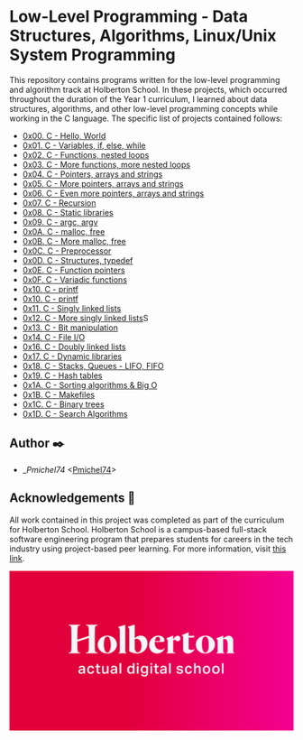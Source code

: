 
# Low-Level Programming - Data Structures, Algorithms, Linux/Unix System Programming

This repository contains programs written for the low-level programming and
algorithm track at Holberton School. In these projects, which  occurred
throughout the duration of the Year 1 curriculum, I learned about data
structures, algorithms, and other low-level programming concepts while
working in the C language. The specific list of projects contained follows:

* [0x00. C - Hello, World](hello_world)
* [0x01. C - Variables, if, else, while](variables_if_else_while)
* [0x02. C - Functions, nested loops](functions_nested_loops)
* [0x03. C - More functions, more nested loops](0x03-more_functions_nested_loops)
* [0x04. C - Pointers, arrays and strings](pointers_arrays_strings)
* [0x05. C - More pointers, arrays and strings](pointers_arrays_strings)
* [0x06. C - Even more pointers, arrays and strings](pointers_arrays_strings)
* [0x07. C - Recursion](recursion)
* [0x08. C - Static libraries](static_libraries)
* [0x09. C - argc, argv](argc_argv)
* [0x0A. C - malloc, free](malloc_free)
* [0x0B. C - More malloc, free](more_malloc_free)
* [0x0C. C - Preprocessor](preprocessor)
* [0x0D. C - Structures, typedef](structures_typedef)
* [0x0E. C - Function pointers](function_pointers)
* [0x0F. C - Variadic functions](variadic_functions)
* [0x10. C - printf]([printf](https://github.com/Pmichel74/holbertonschool-printf))
* [0x10. C - printf](https://github.com/Pmichel74/holbertonschool-printf)
* [0x11. C - Singly linked lists](singly_linked_lists)
* [0x12. C - More singly linked lists](more_singly_linked_lists)S
* [0x13. C - Bit manipulation](bit_manipulation)
* [0x14. C - File I/O](0x14-file_io)
* [0x16. C - Doubly linked lists](doubly_linked_lists)
* [0x17. C - Dynamic libraries](dynamic_libraries)
* [0x18. C - Stacks, Queues - LIFO, FIFO](https://github.com/Pmichel74/monty/tree/master)
* [0x19. C - Hash tables](hash_tables)
* [0x1A. C - Sorting algorithms & Big O](sorting_algorithms)
* [0x1B. C - Makefiles](./0x1B-makefiles)
* [0x1C. C - Binary trees](https://github.com/Pmichel74/0x1C-binary_trees/tree/master)
* [0x1D. C - Search Algorithms](earch_algorithms)

## Author :black_nib:

* __Pmichel74_ <[Pmichel74](https://github.com/Pmichel74)>

## Acknowledgements :pray:

All work contained in this project was completed as part of the curriculum for
Holberton School. Holberton School is a campus-based full-stack software
engineering program that prepares students for careers in the tech industry
using project-based peer learning. For more information, visit
[this link](https://www.holbertonschool.com/).

<p align="center">
<img
src="img/holberton.png"
alt="Holberton School logo">
</p>
